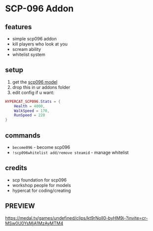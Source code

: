 # SCP-096 Addon


## features

- simple scp096 addon
- kill players who look at you
- scream ability
- whitelist system

## setup

1. get the [scp096 model](https://steamcommunity.com/sharedfiles/filedetails/?id=1315125663)
2. drop this in ur addons folder
3. edit config if u want:
```lua
HYPERCAT_SCP096.Stats = {
    Health = 4000,
    WalkSpeed = 170,
    RunSpeed = 220
}
```

## commands

- `become096` - become scp096
- `!scp096whitelist add/remove steamid` - manage whitelist

## credits

- scp foundation for scp096
- workshop people for models
- hypercat for coding/creating

## PREVIEW
https://medal.tv/games/undefined/clips/kt9rNolI0-byHM9j-?invite=cr-MSw0U0YsMjA1MzAyMTM4
